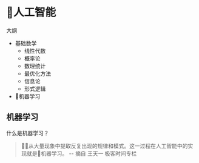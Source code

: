 # 人工智能

大纲
- 基础数学
  - 线性代数
  - 概率论
  - 数理统计
  - 最优化方法
  - 信息论
  - 形式逻辑
- 机器学习

## 机器学习

什么是机器学习？
> 从大量现象中提取反复出现的规律和模式。这一过程在人工智能中的实现就是机器学习。 -- 摘自 王天一 极客时间专栏